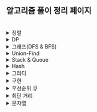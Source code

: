 ## 알고리즘 풀이 정리 페이지


</br>

<details>
  <summary>정렬</summary>

| No.   | Title                                             | Site | Level | Review                                   |
| ----- | ------------------------------------------------- | ---- | ----- | ---------------------------------------- |
| 8979  | [올림픽](https://www.acmicpc.net/problem/8979)    | 백준 | 🥈 S5  | [📝](./baekjoon/sliver/8979_올림픽.md)    |
| 10431 | [줄세우기](https://www.acmicpc.net/problem/10431) | 백준 | 🥈 S5  | [📝](./baekjoon/sliver/10431_줄세우기.md) |

</details>

<details>
  <summary>DP</summary>

| No.   | Title                                               | Site | Level | Review                                  |
| ----- | --------------------------------------------------- | ---- | ----- | --------------------------------------- |
| 9655  | [돌 게임](https://www.acmicpc.net/problem/9655)     | 백준 | 🥈 S5  | [📝](./baekjoon/dp/11726_2xn타일링.md)   |
| 2839  | [설탕 배달](https://www.acmicpc.net/problem/2839)   | 백준 | 🥈 S4  | [📝](./baekjoon/dp/2839_설탕배달.md)     |
| 1463  | [1로 만들기](https://www.acmicpc.net/problem/1463)  | 백준 | 🥈 S3  | [📝](./baekjoon/dp/1463_1로%20만들기.md) |
| 11726 | [2xn 타일링](https://www.acmicpc.net/problem/11726) | 백준 | 🥈 S3  | [📝](./baekjoon/dp/11726_2xn타일링.md)   |

</details>

<details>
  <summary>그래프(DFS & BFS)</summary>

| No.   | Title                                                            | Site | Level | Review                                                         | Solution  |
| ----- | ---------------------------------------------------------------- | ---- | ----- | -------------------------------------------------------------- | --------- |
| 11724 | [연결요소의 개수](https://www.acmicpc.net/problem/11724)         | 백준 | 🥈 S4  | [📝](./baekjoon/sliver/11724_연결요소의개수.md)                 | DFS       |
| 10451 | [순열 사이클](https://www.acmicpc.net/problem/10451)             | 백준 | 🥈 S3  | [📝](./baekjoon/sliver/10451_순열사이클.md)                     | DFS       |
| 1260  | [DFS와 BFS](https://www.acmicpc.net/problem/1260)                | 백준 | 🥈 S2  | [📝](./baekjoon/sliver/1260_DFS와BFS.md)                        | DFS & BFS |
| 1389  | [케빈 베이컨의 6단계 법칙](https://www.acmicpc.net/problem/1389) | 백준 | 🥈 S1  | [📝](./baekjoon/sliver/1389_케빈베이컨의6단계법칙.md)           | BFS       |
| 1697  | [숨바꼭질](https://www.acmicpc.net/problem/1697)                 | 백준 | 🥈 S1  | [📝](./baekjoon/sliver/1697_숨바꼭질.md)                        | BFS       |
| 2178  | [미로 탐색](https://www.acmicpc.net/problem/2178)                | 백준 | 🥈 S1  | [📝](./baekjoon/sliver/2178_미로탐색.md)                        | BFS       |
| 2667  | [단지번호붙이기](https://www.acmicpc.net/problem/2667)           | 백준 | 🥈 S1  | [📝](./baekjoon/sliver/2667_단지번호붙이기.md)                  | DFS       |
| 13023 | [ABCDE](https://www.acmicpc.net/problem/13023)                   | 백준 | 🥇 G5  | [📝](./baekjoon/gold/13023_ABCDE.md)                            | 백트래킹  |
| 1759  | [암호 만들기](https://www.acmicpc.net/problem/1759)              | 백준 | 🥇 G5  | [📝](./baekjoon/gold/1759_암호%20만들기/README.md)              | 백트래킹  |
| 13549 | [숨바꼭질3](https://www.acmicpc.net/problem/13549)               | 백준 | 🥇 G5  | [📝](./baekjoon/gold/13549_숨바꼭질3.md)                        | BFS       |
| 9205  | [맥주 마시면서 걸어가기](https://www.acmicpc.net/problem/9205)   | 백준 | 🥇 G5  | [📝](./baekjoon/gold/9205_맥주%20마시면서%20걸어가기/README.md) | BFS       |
| 1068  | [트리](https://www.acmicpc.net/problem/1068)                     | 백준 | 🥇 G5  | [📝](./baekjoon/gold/1068_트리_dfs.md)                          | DFS       |
| 1707  | [이분 그래프](https://www.acmicpc.net/problem/1707)              | 백준 | 🥇 G4  | [📝](./baekjoon/gold/1707_이분그래프_bfs.md)                    | BFS       |
| 1707  | [이분 그래프](https://www.acmicpc.net/problem/1707)              | 백준 | 🥇 G4  | [📝](./baekjoon/gold/1707_이분그래프_dfs.md)                    | DFS       |
| 9109  | [DSLR](https://www.acmicpc.net/problem/9109)                     | 백준 | 🥇 G4  | [📝](./baekjoon/gold/9019.DSLR.md)                              | BFS       |
| 5427  | [불](https://www.acmicpc.net/problem/5427)                       | 백준 | 🥇 G4  | [📝](./baekjoon/gold/5427_불.md)                                | BFS       |
| 2573  | [빙산](https://www.acmicpc.net/problem/2573)                     | 백준 | 🥇 G4  | [📝](./baekjoon/gold/2573_빙산.md)                              | BFS       |
| 2636  | [치즈](https://www.acmicpc.net/problem/2636)                     | 백준 | 🥇 G4  | [📝](./baekjoon/gold/2636_치즈.md)                              | BFS       |
| 3055  | [탈출](https://www.acmicpc.net/problem/3055)                     | 백준 | 🥇 G4  | [📝](./baekjoon/gold/3055_탈출.md)                              | BFS       |
| 1043  | [거짓말](https://www.acmicpc.net/problem/1043)                   | 백준 | 🥇 G4  | [📝](./baekjoon/gold/1043_거짓말.md)                            | DFS       |
| 2206  | [벽 부수고 이동하기](https://www.acmicpc.net/problem/2206)       | 백준 | 🥇 G3  | [📝](./baekjoon/gold/2206_벽부수고이동하기.md)                  | BFS       |
| 4179  | [불!](https://www.acmicpc.net/problem/4179)                      | 백준 | 🥇 G3  | [📝](./baekjoon/gold/4179_불!.md)                               | BFS       |
</details>


<details>
  <summary>Union-Find</summary>

| No.  | Title                                                 | Site | Level | Review                                    |
| ---- | ----------------------------------------------------- | ---- | ----- | ----------------------------------------- |
| 1717 | [집합의 표현](https://www.acmicpc.net/problem/1717)   | 백준 | 🥇 G5  | [📝](./baekjoon/gold/1717_집합의표현.md)   |
| 4195 | [친구 네트워크](https://www.acmicpc.net/problem/4195) | 백준 | 🥇 G2  | [📝](./baekjoon/gold/4195_친구네트워크.md) |

</details>

<details>
  <summary>Stack & Queue</summary>

| No.   | Title                                                    | Site | Level | Review                                         | Solution |
| ----- | -------------------------------------------------------- | ---- | ----- | ---------------------------------------------- | -------- |
| 12605 | [단어순서 뒤집기](https://www.acmicpc.net/problem/12605) | 백준 | 🥉 B2  | [📝](./baekjoon/bronze/12605_단어순서뒤집기.md) | Stack    |
| 10773 | [제로](https://www.acmicpc.net/problem/10773)            | 백준 | 🥈 S4  | [📝](./baekjoon/sliver/10773_제로.md)           | Stack    |
| 10845 | [큐](https://www.acmicpc.net/problem/10845)              | 백준 | 🥈 S4  | [📝](./baekjoon/sliver/10845_큐.md)             | Queue    |
| 9012  | [괄호](https://www.acmicpc.net/problem/9012)             | 백준 | 🥈 S4  | [📝](./baekjoon/sliver/9012_괄호.md)            | Stack    |
| 28278 | [스택 2](https://www.acmicpc.net/problem/28278)          | 백준 | 🥈 S4  | [📝](./baekjoon/sliver/28278_스택2.md)          | Stack    |
| 1966  | [프린터 큐](https://www.acmicpc.net/problem/1966)        | 백준 | 🥈 S3  | [📝](./baekjoon/sliver/1966_프린터큐.md)        | Deque    |
| 1406  | [에디터](https://www.acmicpc.net/problem/1406)           | 백준 | 🥈 S2  | [📝](./baekjoon/sliver/1406_에디터.md)          | Stack    |

</details>

<details>
  <summary>Hash</summary>

| No.   | Title                                         | Site | Level | Review                               |
| ----- | --------------------------------------------- | ---- | ----- | ------------------------------------ |
| 11723 | [집합](https://www.acmicpc.net/problem/11723) | 백준 | 🥈 S3  | [📝](./baekjoon/sliver/11723_집합.md) |

</details>

<details>
  <summary>그리디</summary>

| No.   | Title                                                 | Site | Level | Review                                          |
| ----- | ----------------------------------------------------- | ---- | ----- | ----------------------------------------------- |
| 1541  | [잃어버린 괄호](https://www.acmicpc.net/problem/1541) | 백준 | 🥈 S2  | [📝](./baekjoon/sliver/1541_잃어버린괄호.md)     |
| 1931  | [회의실 배정](https://www.acmicpc.net/problem/1931)   | 백준 | 🥇 G5  | [📝](./baekjoon/gold/1931_회의실배정.md)         |
| 12904 | [A와 B](https://www.acmicpc.net/problem/12904)        | 백준 | 🥇 G5  | [📝](./baekjoon/gold/12904_A와%20B/README.md)    |
| 1202  | [보석 도둑](https://www.acmicpc.net/problem/1202)     | 백준 | 🥇 G2  | [📝](./baekjoon/gold/1202_보석%20도둑/README.md) |

</details>

<details>
  <summary>구현</summary>

| No.   | Title                                                     | Site | Level | Review                                                 |
| ----- | --------------------------------------------------------- | ---- | ----- | ------------------------------------------------------ |
| 15964 | [이상한 기호](https://www.acmicpc.net/problem/15964)      | 백준 | 🥉 B5  | [📝](./baekjoon/bronze/15964_이상한기호.md)             |
| 15953 | [상금 헌터](https://www.acmicpc.net/problem/15953)        | 백준 | 🥉 B5  | [📝](./baekjoon/bronze/15953_상금헌터.md)               |
| 2747  | [피보나치 수](https://www.acmicpc.net/problem/2747)       | 백준 | 🥉 B2  | [📝](./baekjoon/bronze/2747_피보나치수.md)              |
| 10539 | [수빈이와 수열](https://www.acmicpc.net/problem/10539)    | 백준 | 🥉 B2  | [📝](./baekjoon/bronze/10539_수빈이와수열.md)           |
| 15969 | [행복](https://www.acmicpc.net/problem/15969)             | 백준 | 🥉 B2  | [📝](./baekjoon/bronze/15969_행복.md)                   |
| 1924  | [2007년](https://www.acmicpc.net/problem/1924)            | 백준 | 🥉 B1  | [📝](./baekjoon/bronze/1924_2007년.md)                  |
| 1032  | [명령 프롬프트](https://www.acmicpc.net/problem/1032)     | 백준 | 🥉 B1  | [📝](./baekjoon/bronze/1032_명령프롬프트.md)            |
| 2331  | [반복수열](https://www.acmicpc.net/problem/2331)          | 백준 | 🥈 S4  | [📝](./baekjoon/sliver/2331_반복수열.md)                |
| 1475  | [방 번호](https://www.acmicpc.net/problem/1475)           | 백준 | 🥈 S5  | [📝](./baekjoon/sliver/1475_방%20번호.md)               |
| 4659  | [비밀번호 발음하기](https://www.acmicpc.net/problem/4659) | 백준 | 🥈 S5  | [📝](./baekjoon/sliver/4659_비밀번호발음하기/README.md) |
| 14503 | [로봇 청소기](https://www.acmicpc.net/problem/14503)      | 백준 | 🥇 G5  | [📝](./baekjoon/gold/14503_로봇%20청소기/README.md)     |
| 3190  | [뱀](https://www.acmicpc.net/problem/3190)                | 백준 | 🥇 G4  | [📝](./baekjoon/gold/3190_뱀.md)                        |
| 17144 | [미세먼지 안녕!](https://www.acmicpc.net/problem/17144)   | 백준 | 🥇 G4  | [📝](./baekjoon/gold/17144_미세먼지%20안녕!/README.md)  |
| 15685 | [드래곤 커브](https://www.acmicpc.net/problem/15685)      | 백준 | 🥇 G3  | [📝](./baekjoon/gold/15685_드래곤%20커브/README.md)     |

</details>

<details>
  <summary>우선순위 큐</summary>

| No.  | Title                                                   | Site | Level | Review                                      |
| ---- | ------------------------------------------------------- | ---- | ----- | ------------------------------------------- |
| 1655 | [가운데를 말해요](https://www.acmicpc.net/problem/1655) | 백준 | 🥇 G2  | [📝](./baekjoon/gold/1655_가운데를말해요.md) |

</details>


<details>
  <summary>최단 거리</summary>

| No.  | Title                                                    | Site | Level | Review                                      | Solution      |
| ---- | -------------------------------------------------------- | ---- | ----- | ------------------------------------------- | ------------- |
| 1504 | [특정한 최단 경로](https://www.acmicpc.net/problem/1504) | 백준 | 🥇 G4  | [📝](./baekjoon/gold/1504_특정한최단경로.md) | 플로이드 워셜 |

</details>

<details>
  <summary>문자열</summary>

[ 문자열 리드미 📝](./baekjoon/bronze/문자열.md)

</details>
